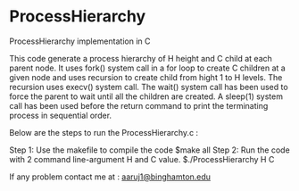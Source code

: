 # ProcessHierarchy
ProcessHierarchy implementation in C 

This code generate a process hierarchy of H height and C child at each parent node. It uses fork() system call in a for loop to create C children at a given node and uses recursion to create child from hight 1 to H levels. The recursion uses execv() system call. The wait() system call has been used to force the parent to wait until all the children are created. A sleep(1) system call has been used before the return command to print the terminating process in sequential order.

Below are the steps to run the ProcessHierarchy.c :

Step 1: Use the makefile to compile the code
$make all
Step 2: Run the code with 2 command line-argument H and C value.
$./ProcessHierarchy H C

If any problem contact me at : aaruj1@binghamton.edu
